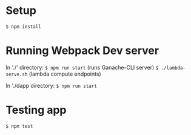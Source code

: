 # Setup

`$ npm install`

# Running Webpack Dev server

In './' directory:
`$ npm run start` (runs Ganache-CLI server)
`$ ./lambda-serve.sh` (lambda compute endpoints)

In './dapp directory:
`$ npm run start`

# Testing app

`$ npm test`
